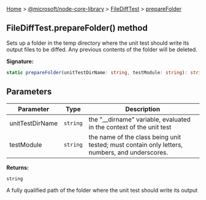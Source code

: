 [Home](./index) &gt; [@microsoft/node-core-library](./node-core-library.md) &gt; [FileDiffTest](./node-core-library.filedifftest.md) &gt; [prepareFolder](./node-core-library.filedifftest.preparefolder.md)

## FileDiffTest.prepareFolder() method

Sets up a folder in the temp directory where the unit test should write its output files to be diffed. Any previous contents of the folder will be deleted.

<b>Signature:</b>

```typescript
static prepareFolder(unitTestDirName: string, testModule: string): string;
```

## Parameters

|  Parameter | Type | Description |
|  --- | --- | --- |
|  unitTestDirName | `string` | the "\_\_dirname" variable, evaluated in the context of the unit test |
|  testModule | `string` | the name of the class being unit tested; must contain only letters, numbers, and underscores. |

<b>Returns:</b>

`string`

A fully qualified path of the folder where the unit test should write its output


